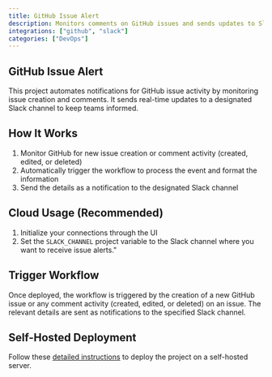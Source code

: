 ```yaml
---
title: GitHub Issue Alert
description: Monitors comments on GitHub issues and sends updates to Slack.
integrations: ["github", "slack"]
categories: ["DevOps"]
---
```


## GitHub Issue Alert

This project automates notifications for GitHub issue activity by monitoring issue creation and comments. It sends real-time updates to a designated Slack channel to keep teams informed.

## How It Works

1. Monitor GitHub for new issue creation or comment activity (created, edited, or deleted)
2. Automatically trigger the workflow to process the event and format the information
3. Send the details as a notification to the designated Slack channel

## Cloud Usage (Recommended)

1. Initialize your connections through the UI
2. Set the `SLACK_CHANNEL` project variable to the Slack channel where you want to receive issue alerts."

## Trigger Workflow

Once deployed, the workflow is triggered by the creation of a new GitHub issue or any comment activity (created, edited, or deleted) on an issue. The relevant details are sent as notifications to the specified Slack channel.

## Self-Hosted Deployment

Follow these [detailed instructions](https://docs.autokitteh.com/get_started/deployment) to deploy the project on a self-hosted server.

